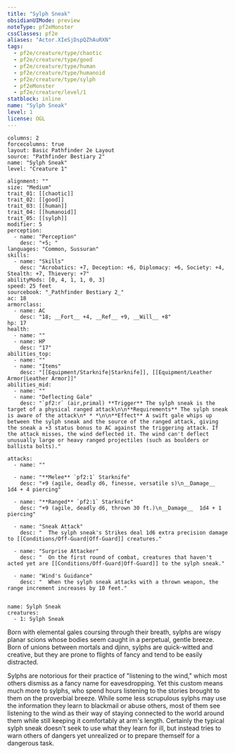 ```yaml
---
title: "Sylph Sneak"
obsidianUIMode: preview
noteType: pf2eMonster
cssClasses: pf2e
aliases: "Actor.XIeSjDspQZhAuRXN" 
tags:
  - pf2e/creature/type/chaotic
  - pf2e/creature/type/good
  - pf2e/creature/type/human
  - pf2e/creature/type/humanoid
  - pf2e/creature/type/sylph
  - pf2eMonster
  - pf2e/creature/level/1
statblock: inline
name: "Sylph Sneak"
level: 1
license: OGL
---
```


```statblock
columns: 2
forcecolumns: true
layout: Basic Pathfinder 2e Layout
source: "Pathfinder Bestiary 2"
name: "Sylph Sneak"
level: "Creature 1"

alignment: ""
size: "Medium"
trait_01: [[chaotic]]
trait_02: [[good]]
trait_03: [[human]]
trait_04: [[humanoid]]
trait_05: [[sylph]]
modifier: 5
perception:
  - name: "Perception"
    desc: "+5; "
languages: "Common, Sussuran"
skills:
  - name: "Skills"
    desc: "Acrobatics: +7, Deception: +6, Diplomacy: +6, Society: +4, Stealth: +7, Thievery: +7"
abilityMods: [0, 4, 1, 1, 0, 3]
speed: 25 feet
sourcebook: "_Pathfinder Bestiary 2_"
ac: 18
armorclass:
  - name: AC
    desc: "18; __Fort__ +4, __Ref__ +9, __Will__ +8"
hp: 17
health:
  - name: ""
  - name: HP
    desc: "17"
abilities_top:
  - name: ""
  - name: "Items"
    desc: "[[Equipment/Starknife|Starknife]], [[Equipment/Leather Armor|Leather Armor]]"
abilities_mid:
  - name: ""
  - name: "Deflecting Gale"
    desc: "`pf2:r` (air,primal) **Trigger** The sylph sneak is the target of a physical ranged attack\n\n**Requirements** The sylph sneak is aware of the attack\n* * *\n\n**Effect** A swift gale whips up between the sylph sneak and the source of the ranged attack, giving the sneak a +3 status bonus to AC against the triggering attack. If the attack misses, the wind deflected it. The wind can't deflect unusually large or heavy ranged projectiles (such as boulders or ballista bolts)."

attacks:
  - name: ""

  - name: "**Melee** `pf2:1` Starknife"
    desc: "+9 (agile, deadly d6, finesse, versatile s)\n__Damage__  1d4 + 4 piercing"

  - name: "**Ranged** `pf2:1` Starknife"
    desc: "+9 (agile, deadly d6, thrown 30 ft.)\n__Damage__  1d4 + 1 piercing"

  - name: "Sneak Attack"
    desc: "  The sylph sneak's Strikes deal 1d6 extra precision damage to [[Conditions/Off-Guard|Off-Guard]] creatures."

  - name: "Surprise Attacker"
    desc: "  On the first round of combat, creatures that haven't acted yet are [[Conditions/Off-Guard|Off-Guard]] to the sylph sneak."

  - name: "Wind's Guidance"
    desc: "  When the sylph sneak attacks with a thrown weapon, the range increment increases by 10 feet."
 
```

```encounter-table
name: Sylph Sneak
creatures:
  - 1: Sylph Sneak
```



Born with elemental gales coursing through their breath, sylphs are wispy planar scions whose bodies seem caught in a perpetual, gentle breeze. Born of unions between mortals and djinn, sylphs are quick-witted and creative, but they are prone to flights of fancy and tend to be easily distracted.

Sylphs are notorious for their practice of "listening to the wind," which most others dismiss as a fancy name for eavesdropping. Yet this custom means much more to sylphs, who spend hours listening to the stories brought to them on the proverbial breeze. While some less scrupulous sylphs may use the information they learn to blackmail or abuse others, most of them see listening to the wind as their way of staying connected to the world around them while still keeping it comfortably at arm's length. Certainly the typical sylph sneak doesn't seek to use what they learn for ill, but instead tries to warn others of dangers yet unrealized or to prepare themself for a dangerous task.
